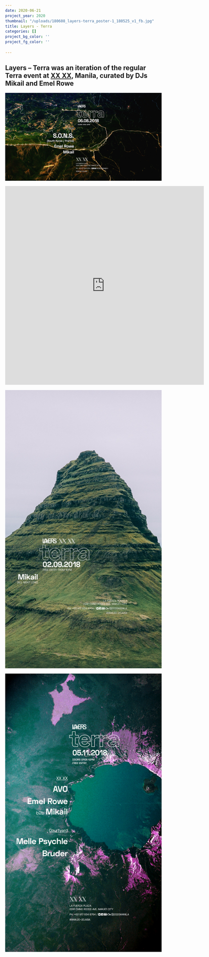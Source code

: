 ```yaml
---
date: 2020-06-21
project_year: 2020
thumbnail: "/uploads/180608_layers-terra_poster-1_180525_v1_fb.jpg"
title: Layers - Terra
categories: []
project_bg_color: ''
project_fg_color: ''

---
```

## Layers – Terra was an iteration of the regular Terra event at [XX XX](20-20.asia "XX XX"), Manila, curated by DJs Mikail and Emel Rowe

![](/uploads/180608_layers-terra_poster-1_180525_v1_fb.jpg)

<div class="video-responsive video-square"> <iframe src="https://player.vimeo.com/video/431138893" width="640" height="640" frameborder="0" allow="autoplay; fullscreen" allowfullscreen></iframe> </div>

<div class="gallery">

![](/uploads/180209_layers-terra_poster-1_180209_v2_story.jpg)

![](/uploads/180511_layers-terra_poster-1_180507_v2_story.jpg)

</div>
